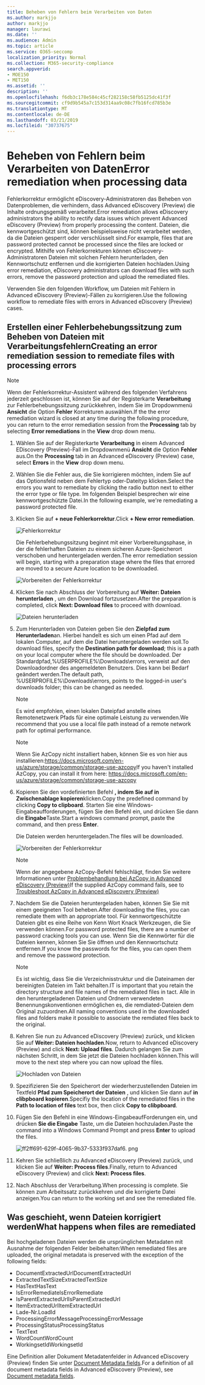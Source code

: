 ```yaml
---
title: Beheben von Fehlern beim Verarbeiten von Daten
ms.author: markjjo
author: markjjo
manager: laurawi
ms.date: ''
ms.audience: Admin
ms.topic: article
ms.service: O365-seccomp
localization_priority: Normal
ms.collection: M365-security-compliance
search.appverid:
- MOE150
- MET150
ms.assetid: ''
description: ''
ms.openlocfilehash: f6db3c178e584c45cf282158c58fb5125dc41f3f
ms.sourcegitcommit: cf9d9b545a7c153d314aa9c08c7fb16fcd785b3e
ms.translationtype: MT
ms.contentlocale: de-DE
ms.lasthandoff: 03/21/2019
ms.locfileid: "30737675"
---
```

# <a name="error-remediation-when-processing-data"></a><span data-ttu-id="b38b4-102">Beheben von Fehlern beim Verarbeiten von Daten</span><span class="sxs-lookup"><span data-stu-id="b38b4-102">Error remediation when processing data</span></span>

<span data-ttu-id="b38b4-103">Fehlerkorrektur ermöglicht eDiscovery-Administratoren das Beheben von Datenproblemen, die verhindern, dass Advanced eDiscovery (Preview) die Inhalte ordnungsgemäß verarbeitet.</span><span class="sxs-lookup"><span data-stu-id="b38b4-103">Error remediation allows eDiscovery administrators the ability to rectify data issues which prevent Advanced eDiscovery (Preview) from properly processing the content.</span></span> <span data-ttu-id="b38b4-104">Dateien, die kennwortgeschützt sind, können beispielsweise nicht verarbeitet werden, da die Dateien gesperrt oder verschlüsselt sind.</span><span class="sxs-lookup"><span data-stu-id="b38b4-104">For example, files that are password protected cannot be processed since the files are locked or encrypted.</span></span> <span data-ttu-id="b38b4-105">Mithilfe von Fehlerkorrekturen können eDiscovery-Administratoren Dateien mit solchen Fehlern herunterladen, den Kennwortschutz entfernen und die korrigierten Dateien hochladen.</span><span class="sxs-lookup"><span data-stu-id="b38b4-105">Using error remediation, eDiscovery administrators can download files with such errors, remove the password protection and upload the remediated files.</span></span>

<span data-ttu-id="b38b4-106">Verwenden Sie den folgenden Workflow, um Dateien mit Fehlern in Advanced eDiscovery (Preview)-Fällen zu korrigieren.</span><span class="sxs-lookup"><span data-stu-id="b38b4-106">Use the following workflow to remediate files with errors in Advanced eDiscovery (Preview) cases.</span></span>

## <a name="creating-an-error-remediation-session-to-remediate-files-with-processing-errors"></a><span data-ttu-id="b38b4-107">Erstellen einer Fehlerbehebungssitzung zum Beheben von Dateien mit Verarbeitungsfehlern</span><span class="sxs-lookup"><span data-stu-id="b38b4-107">Creating an error remediation session to remediate files with processing errors</span></span>

>[!NOTE]
><span data-ttu-id="b38b4-108">Wenn der Fehlerkorrektur-Assistent während des folgenden Verfahrens jederzeit geschlossen ist, können Sie auf der Registerkarte **Verarbeitung** zur Fehlerbehebungssitzung zurückkehren, indem Sie im Dropdownmenü **Ansicht** die Option **Fehler** Korrekturen auswählen.</span><span class="sxs-lookup"><span data-stu-id="b38b4-108">If the the error remediation wizard is closed at any time during the following procedure, you can return to the error remediation session from the **Processing** tab by selecting **Error remediations** in the **View** drop down menu.</span></span>

1. <span data-ttu-id="b38b4-109">Wählen Sie auf der Registerkarte **Verarbeitung** in einem Advanced EDiscovery (Preview)-Fall im Dropdownmenü **Ansicht** die Option **Fehler** aus.</span><span class="sxs-lookup"><span data-stu-id="b38b4-109">On the **Processing** tab in an Advanced eDiscovery (Preview) case, select **Errors** in the **View** drop down menu.</span></span>

2. <span data-ttu-id="b38b4-110">Wählen Sie die Fehler aus, die Sie korrigieren möchten, indem Sie auf das Optionsfeld neben dem Fehlertyp oder-Dateityp klicken.</span><span class="sxs-lookup"><span data-stu-id="b38b4-110">Select the errors you want to remediate by clicking the radio button next to either the error type or file type.</span></span>  <span data-ttu-id="b38b4-111">Im folgenden Beispiel besprechen wir eine kennwortgeschützte Datei.</span><span class="sxs-lookup"><span data-stu-id="b38b4-111">In the following example, we're remediating a password protected file.</span></span>

3. <span data-ttu-id="b38b4-112">Klicken Sie auf **+ neue Fehlerkorrektur**.</span><span class="sxs-lookup"><span data-stu-id="b38b4-112">Click **+ New error remediation**.</span></span>

    ![Fehlerkorrektur](../media/8c2faf1a-834b-44fc-b418-6a18aed8b81a.png)

    <span data-ttu-id="b38b4-114">Die Fehlerbehebungssitzung beginnt mit einer Vorbereitungsphase, in der die fehlerhaften Dateien zu einem sicheren Azure-Speicherort verschoben und heruntergeladen werden.</span><span class="sxs-lookup"><span data-stu-id="b38b4-114">The error remediation session will begin, starting with a preparation stage where the files that errored are moved to a secure Azure location to be downloaded.</span></span>

    ![Vorbereiten der Fehlerkorrektur](../media/390572ec-7012-47c4-a6b6-4cbb5649e8a8.png)

4. <span data-ttu-id="b38b4-116">Klicken Sie nach Abschluss der Vorbereitung auf **Weiter: Dateien herunterladen** , um den Download fortzusetzen.</span><span class="sxs-lookup"><span data-stu-id="b38b4-116">After the preparation is completed, click **Next: Download files** to proceed with download.</span></span>

    ![Dateien herunterladen](../media/6ac04b09-8e13-414a-9e24-7c75ba586363.png)

5. <span data-ttu-id="b38b4-118">Zum Herunterladen von Dateien geben Sie den **Zielpfad zum Herunterladen**an. Hierbei handelt es sich um einen Pfad auf dem lokalen Computer, auf dem die Datei heruntergeladen werden soll.</span><span class="sxs-lookup"><span data-stu-id="b38b4-118">To download files, specify the **Destination path for download**; this is a path on your local computer where the file should be downloaded.</span></span>  <span data-ttu-id="b38b4-119">Der Standardpfad,%USERPROFILE%\Downloads\errors, verweist auf den Downloadordner des angemeldeten Benutzers. Dies kann bei Bedarf geändert werden.</span><span class="sxs-lookup"><span data-stu-id="b38b4-119">The default path, %USERPROFILE%\Downloads\errors, points to the logged-in user's downloads folder; this can be changed as needed.</span></span>

    >[!NOTE]
    ><span data-ttu-id="b38b4-120">Es wird empfohlen, einen lokalen Dateipfad anstelle eines Remotenetzwerk Pfads für eine optimale Leistung zu verwenden.</span><span class="sxs-lookup"><span data-stu-id="b38b4-120">We recommend that you use a local file path instead of a remote network path for optimal performance.</span></span>

    > [!NOTE]
    > <span data-ttu-id="b38b4-121">Wenn Sie AzCopy nicht installiert haben, können Sie es von hier aus installieren:https://docs.microsoft.com/en-us/azure/storage/common/storage-use-azcopy</span><span class="sxs-lookup"><span data-stu-id="b38b4-121">If you haven't installed AzCopy, you can install it from here: https://docs.microsoft.com/en-us/azure/storage/common/storage-use-azcopy</span></span>

6. <span data-ttu-id="b38b4-122">Kopieren Sie den vordefinierten Befehl **, indem Sie auf in Zwischenablage kopieren**klicken.</span><span class="sxs-lookup"><span data-stu-id="b38b4-122">Copy the predefined command by clicking **Copy to clipboard**.</span></span> <span data-ttu-id="b38b4-123">Starten Sie eine Windows-Eingabeaufforderungen, fügen Sie den Befehl ein, und drücken Sie dann die **Eingabe**Taste.</span><span class="sxs-lookup"><span data-stu-id="b38b4-123">Start a windows command prompt, paste the command, and then press **Enter**.</span></span>  

    <span data-ttu-id="b38b4-124">Die Dateien werden heruntergeladen.</span><span class="sxs-lookup"><span data-stu-id="b38b4-124">The files will be downloaded.</span></span>

    ![Vorbereiten der Fehlerkorrektur](../media/f364ab4d-31c5-4375-b69f-650f694a2f69.png)

    > [!NOTE]
    > <span data-ttu-id="b38b4-126">Wenn der angegebene AzCopy-Befehl fehlschlägt, finden Sie weitere Informationen unter [Problembehandlung bei AzCopy in Advanced eDiscovery (Preview)](troubleshooting-azcopy.md)</span><span class="sxs-lookup"><span data-stu-id="b38b4-126">If the supplied AzCopy command fails, see to [Troubleshoot AzCopy in Advanced eDiscovery (Preview)](troubleshooting-azcopy.md)</span></span>

7. <span data-ttu-id="b38b4-127">Nachdem Sie die Dateien heruntergeladen haben, können Sie Sie mit einem geeigneten Tool beheben.</span><span class="sxs-lookup"><span data-stu-id="b38b4-127">After downloading the files, you can remediate them with an appropriate tool.</span></span> <span data-ttu-id="b38b4-128">Für kennwortgeschützte Dateien gibt es eine Reihe von Kenn Wort Knack Werkzeugen, die Sie verwenden können.</span><span class="sxs-lookup"><span data-stu-id="b38b4-128">For password protected files, there are a number of password cracking tools you can use.</span></span> <span data-ttu-id="b38b4-129">Wenn Sie die Kennwörter für die Dateien kennen, können Sie Sie öffnen und den Kennwortschutz entfernen.</span><span class="sxs-lookup"><span data-stu-id="b38b4-129">If you know the passwords for the files, you can open them and remove the password protection.</span></span>
    > [!NOTE]
    > <span data-ttu-id="b38b4-130">Es ist wichtig, dass Sie die Verzeichnisstruktur und die Dateinamen der bereinigten Dateien im Takt behalten.</span><span class="sxs-lookup"><span data-stu-id="b38b4-130">IT is important that you retain the directory structure and file names of the remediated files in tact.</span></span>  <span data-ttu-id="b38b4-131">Alle in den heruntergeladenen Dateien und Ordnern verwendeten Benennungskonventionen ermöglichen es, die remdiated-Dateien dem Original zuzuordnen.</span><span class="sxs-lookup"><span data-stu-id="b38b4-131">All naming conventions used in the downloaded files and folders make it possible to associate the remdiated files back to the original.</span></span>

8. <span data-ttu-id="b38b4-132">Kehren Sie nun zu Advanced eDiscovery (Preview) zurück, und klicken Sie auf **Weiter: Dateien hochladen**.</span><span class="sxs-lookup"><span data-stu-id="b38b4-132">Now, return to Advanced eDiscovery (Preview) and click **Next: Upload files**.</span></span>  <span data-ttu-id="b38b4-133">Dadurch gelangen Sie zum nächsten Schritt, in dem Sie jetzt die Dateien hochladen können.</span><span class="sxs-lookup"><span data-stu-id="b38b4-133">This will move to the next step where you can now upload the files.</span></span>

    ![Hochladen von Dateien](../media/af3d8617-1bab-4ecd-8de0-22e53acba240.png)

9. <span data-ttu-id="b38b4-135">Spezifizieren Sie den Speicherort der wiederherzustellenden Dateien im Textfeld **Pfad zum Speicherort der Dateien** , und klicken Sie dann auf **in clibpboard kopieren**.</span><span class="sxs-lookup"><span data-stu-id="b38b4-135">Specifiy the location of the remediated files in the **Path to location of files** text box, then click **Copy to clibpboard**.</span></span>

10. <span data-ttu-id="b38b4-136">Fügen Sie den Befehl in eine Windows-EingabeaufForderungen ein, und drücken **Sie die Eingabe** Taste, um die Dateien hochzuladen.</span><span class="sxs-lookup"><span data-stu-id="b38b4-136">Paste the command into a Windows Command Prompt and press **Enter** to upload the files.</span></span>

    ![ff2ff691-629f-4065-9b37-5333f937daf6. png](../media/ff2ff691-629f-4065-9b37-5333f937daf6.png)

11. <span data-ttu-id="b38b4-138">Kehren Sie schließlich zu Advanced eDiscovery (Preview) zurück, und klicken Sie auf **Weiter: Process files**.</span><span class="sxs-lookup"><span data-stu-id="b38b4-138">Finally, return to Advanced eDiscovery (Preview) and click **Next: Process files**.</span></span>

12. <span data-ttu-id="b38b4-139">Nach Abschluss der Verarbeitung.</span><span class="sxs-lookup"><span data-stu-id="b38b4-139">When processing is complete.</span></span>  <span data-ttu-id="b38b4-140">Sie können zum Arbeitssatz zurückkehren und die korrigierte Datei anzeigen.</span><span class="sxs-lookup"><span data-stu-id="b38b4-140">You can return to the working set and see the remediated file.</span></span>

## <a name="what-happens-when-files-are-remediated"></a><span data-ttu-id="b38b4-141">Was geschieht, wenn Dateien korrigiert werden</span><span class="sxs-lookup"><span data-stu-id="b38b4-141">What happens when files are remediated</span></span>

<span data-ttu-id="b38b4-142">Bei hochgeladenen Dateien werden die ursprünglichen Metadaten mit Ausnahme der folgenden Felder beibehalten:</span><span class="sxs-lookup"><span data-stu-id="b38b4-142">When remediated files are uploaded, the original metadata is preserved with the exception of the following fields:</span></span> 

- <span data-ttu-id="b38b4-143">DocumentExtractedUrl</span><span class="sxs-lookup"><span data-stu-id="b38b4-143">DocumentExtractedUrl</span></span>
- <span data-ttu-id="b38b4-144">ExtractedTextSize</span><span class="sxs-lookup"><span data-stu-id="b38b4-144">ExtractedTextSize</span></span>
- <span data-ttu-id="b38b4-145">HasText</span><span class="sxs-lookup"><span data-stu-id="b38b4-145">HasText</span></span>
- <span data-ttu-id="b38b4-146">IsErrorRemediate</span><span class="sxs-lookup"><span data-stu-id="b38b4-146">IsErrorRemediate</span></span>
- <span data-ttu-id="b38b4-147">IsParentExtractedUrl</span><span class="sxs-lookup"><span data-stu-id="b38b4-147">IsParentExtractedUrl</span></span>
- <span data-ttu-id="b38b4-148">ItemExtractedUrl</span><span class="sxs-lookup"><span data-stu-id="b38b4-148">ItemExtractedUrl</span></span>
- <span data-ttu-id="b38b4-149">Lade-Nr.</span><span class="sxs-lookup"><span data-stu-id="b38b4-149">LoadId</span></span>
- <span data-ttu-id="b38b4-150">ProcessingErrorMessage</span><span class="sxs-lookup"><span data-stu-id="b38b4-150">ProcessingErrorMessage</span></span>
- <span data-ttu-id="b38b4-151">ProcessingStatus</span><span class="sxs-lookup"><span data-stu-id="b38b4-151">ProcessingStatus</span></span>
- <span data-ttu-id="b38b4-152">Text</span><span class="sxs-lookup"><span data-stu-id="b38b4-152">Text</span></span>
- <span data-ttu-id="b38b4-153">WordCount</span><span class="sxs-lookup"><span data-stu-id="b38b4-153">WordCount</span></span>
- <span data-ttu-id="b38b4-154">WorkingsetId</span><span class="sxs-lookup"><span data-stu-id="b38b4-154">WorkingsetId</span></span>

<span data-ttu-id="b38b4-155">Eine Definition aller Dokument Metadatenfelder in Advanced eDiscovery (Preview) finden Sie unter [Document Metadata fields](document-metadata-fields.md).</span><span class="sxs-lookup"><span data-stu-id="b38b4-155">For a definition of all document metadata fields in Advanced eDiscovery (Preview), see [Document metadata fields](document-metadata-fields.md).</span></span>